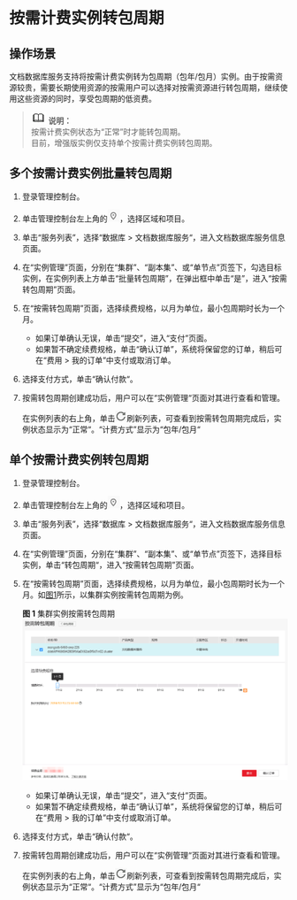# 按需计费实例转包周期<a name="zh-cn_topic_instance_mgmt"></a>

## 操作场景<a name="section1715294212120"></a>

文档数据库服务支持将按需计费实例转为包周期（包年/包月）实例。由于按需资源较贵，需要长期使用资源的按需用户可以选择对按需资源进行转包周期，继续使用这些资源的同时，享受包周期的低资费。

>![](public_sys-resources/icon-note.gif) **说明：**   
>按需计费实例状态为“正常”时才能转包周期。  
>目前，增强版实例仅支持单个按需计费实例转包周期。  

## 多个按需计费实例批量转包周期<a name="section20862342153217"></a>

1.  登录管理控制台。
2.  单击管理控制台左上角的![](figures/region.png)，选择区域和项目。
3.  单击“服务列表”，选择“数据库  \>  文档数据库服务“，进入文档数据库服务信息页面。
4.  在“实例管理”页面，分别在“集群”、“副本集”、或“单节点”页签下，勾选目标实例，在实例列表上方单击“批量转包周期”，在弹出框中单击“是”，进入“按需转包周期”页面。
5.  在“按需转包周期”页面，选择续费规格，以月为单位，最小包周期时长为一个月。
    -   如果订单确认无误，单击“提交”，进入“支付”页面。
    -   如果暂不确定续费规格，单击“确认订单”，系统将保留您的订单，稍后可在“费用 \> 我的订单”中支付或取消订单。

6.  选择支付方式，单击“确认付款“。
7.  按需转包周期创建成功后，用户可以在“实例管理“页面对其进行查看和管理。

    在实例列表的右上角，单击![](figures/refresh.png)刷新列表，可查看到按需转包周期完成后，实例状态显示为“正常“。“计费方式”显示为“包年/包月“


## 单个按需计费实例转包周期<a name="section9702165883612"></a>

1.  登录管理控制台。
2.  单击管理控制台左上角的![](figures/region.png)，选择区域和项目。
3.  单击“服务列表”，选择“数据库  \>  文档数据库服务“，进入文档数据库服务信息页面。
4.  在“实例管理”页面，分别在“集群”、“副本集”、或“单节点”页签下，选择目标实例，单击“转包周期“，进入“按需转包周期”页面。
5.  在“按需转包周期”页面，选择续费规格，以月为单位，最小包周期时长为一个月。如[图1](#fig61532493719)所示，以集群实例按需转包周期为例。

    **图 1**  集群实例按需转包周期<a name="fig61532493719"></a>  
    ![](figures/集群实例按需转包周期.png "集群实例按需转包周期")

    -   如果订单确认无误，单击“提交”，进入“支付”页面。
    -   如果暂不确定续费规格，单击“确认订单”，系统将保留您的订单，稍后可在“费用 \> 我的订单”中支付或取消订单。

6.  选择支付方式，单击“确认付款“。
7.  按需转包周期创建成功后，用户可以在“实例管理“页面对其进行查看和管理。

    在实例列表的右上角，单击![](figures/refresh.png)刷新列表，可查看到按需转包周期完成后，实例状态显示为“正常“。“计费方式”显示为“包年/包月“



